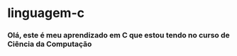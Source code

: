 # linguagem-c
 <h3>Olá, este é meu aprendizado em C que estou tendo no curso de Ciência da Computação </h3>


